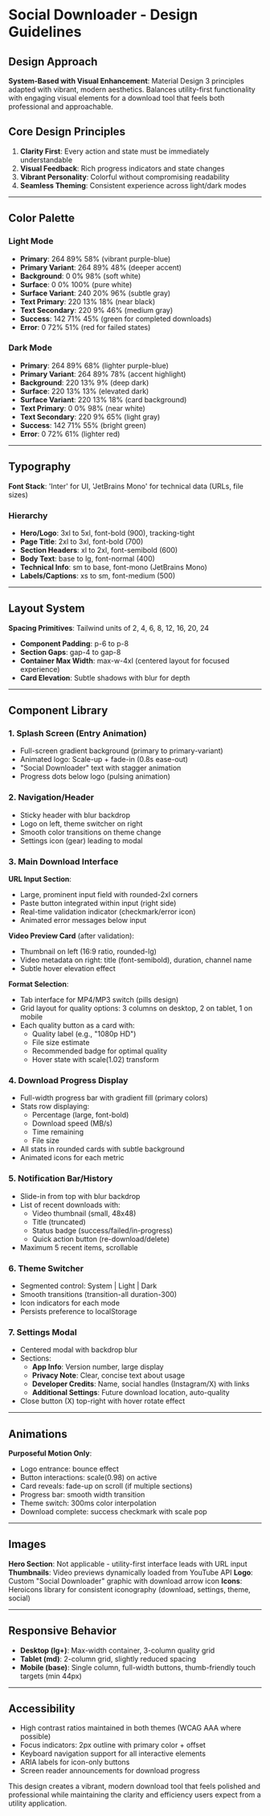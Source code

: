 # Social Downloader - Design Guidelines

## Design Approach
**System-Based with Visual Enhancement**: Material Design 3 principles adapted with vibrant, modern aesthetics. Balances utility-first functionality with engaging visual elements for a download tool that feels both professional and approachable.

## Core Design Principles
1. **Clarity First**: Every action and state must be immediately understandable
2. **Visual Feedback**: Rich progress indicators and state changes
3. **Vibrant Personality**: Colorful without compromising readability
4. **Seamless Theming**: Consistent experience across light/dark modes

---

## Color Palette

### Light Mode
- **Primary**: 264 89% 58% (vibrant purple-blue)
- **Primary Variant**: 264 89% 48% (deeper accent)
- **Background**: 0 0% 98% (soft white)
- **Surface**: 0 0% 100% (pure white)
- **Surface Variant**: 240 20% 96% (subtle gray)
- **Text Primary**: 220 13% 18% (near black)
- **Text Secondary**: 220 9% 46% (medium gray)
- **Success**: 142 71% 45% (green for completed downloads)
- **Error**: 0 72% 51% (red for failed states)

### Dark Mode
- **Primary**: 264 89% 68% (lighter purple-blue)
- **Primary Variant**: 264 89% 78% (accent highlight)
- **Background**: 220 13% 9% (deep dark)
- **Surface**: 220 13% 13% (elevated dark)
- **Surface Variant**: 220 13% 18% (card background)
- **Text Primary**: 0 0% 98% (near white)
- **Text Secondary**: 220 9% 65% (light gray)
- **Success**: 142 71% 55% (bright green)
- **Error**: 0 72% 61% (lighter red)

---

## Typography

**Font Stack**: 'Inter' for UI, 'JetBrains Mono' for technical data (URLs, file sizes)

### Hierarchy
- **Hero/Logo**: 3xl to 5xl, font-bold (900), tracking-tight
- **Page Title**: 2xl to 3xl, font-bold (700)
- **Section Headers**: xl to 2xl, font-semibold (600)
- **Body Text**: base to lg, font-normal (400)
- **Technical Info**: sm to base, font-mono (JetBrains Mono)
- **Labels/Captions**: xs to sm, font-medium (500)

---

## Layout System

**Spacing Primitives**: Tailwind units of 2, 4, 6, 8, 12, 16, 20, 24
- **Component Padding**: p-6 to p-8
- **Section Gaps**: gap-4 to gap-8
- **Container Max Width**: max-w-4xl (centered layout for focused experience)
- **Card Elevation**: Subtle shadows with blur for depth

---

## Component Library

### 1. Splash Screen (Entry Animation)
- Full-screen gradient background (primary to primary-variant)
- Animated logo: Scale-up + fade-in (0.8s ease-out)
- "Social Downloader" text with stagger animation
- Progress dots below logo (pulsing animation)

### 2. Navigation/Header
- Sticky header with blur backdrop
- Logo on left, theme switcher on right
- Smooth color transitions on theme change
- Settings icon (gear) leading to modal

### 3. Main Download Interface

**URL Input Section**:
- Large, prominent input field with rounded-2xl corners
- Paste button integrated within input (right side)
- Real-time validation indicator (checkmark/error icon)
- Animated error messages below input

**Video Preview Card** (after validation):
- Thumbnail on left (16:9 ratio, rounded-lg)
- Video metadata on right: title (font-semibold), duration, channel name
- Subtle hover elevation effect

**Format Selection**:
- Tab interface for MP4/MP3 switch (pills design)
- Grid layout for quality options: 3 columns on desktop, 2 on tablet, 1 on mobile
- Each quality button as a card with:
  - Quality label (e.g., "1080p HD")
  - File size estimate
  - Recommended badge for optimal quality
  - Hover state with scale(1.02) transform

### 4. Download Progress Display
- Full-width progress bar with gradient fill (primary colors)
- Stats row displaying:
  - Percentage (large, font-bold)
  - Download speed (MB/s)
  - Time remaining
  - File size
- All stats in rounded cards with subtle background
- Animated icons for each metric

### 5. Notification Bar/History
- Slide-in from top with blur backdrop
- List of recent downloads with:
  - Video thumbnail (small, 48x48)
  - Title (truncated)
  - Status badge (success/failed/in-progress)
  - Quick action button (re-download/delete)
- Maximum 5 recent items, scrollable

### 6. Theme Switcher
- Segmented control: System | Light | Dark
- Smooth transitions (transition-all duration-300)
- Icon indicators for each mode
- Persists preference to localStorage

### 7. Settings Modal
- Centered modal with backdrop blur
- Sections:
  - **App Info**: Version number, large display
  - **Privacy Note**: Clear, concise text about usage
  - **Developer Credits**: Name, social handles (Instagram/X) with links
  - **Additional Settings**: Future download location, auto-quality
- Close button (X) top-right with hover rotate effect

---

## Animations
**Purposeful Motion Only**:
- Logo entrance: bounce effect
- Button interactions: scale(0.98) on active
- Card reveals: fade-up on scroll (if multiple sections)
- Progress bar: smooth width transition
- Theme switch: 300ms color interpolation
- Download complete: success checkmark with scale pop

---

## Images
**Hero Section**: Not applicable - utility-first interface leads with URL input
**Thumbnails**: Video previews dynamically loaded from YouTube API
**Logo**: Custom "Social Downloader" graphic with download arrow icon
**Icons**: Heroicons library for consistent iconography (download, settings, theme, social)

---

## Responsive Behavior
- **Desktop (lg+)**: Max-width container, 3-column quality grid
- **Tablet (md)**: 2-column grid, slightly reduced spacing
- **Mobile (base)**: Single column, full-width buttons, thumb-friendly touch targets (min 44px)

---

## Accessibility
- High contrast ratios maintained in both themes (WCAG AAA where possible)
- Focus indicators: 2px outline with primary color + offset
- Keyboard navigation support for all interactive elements
- ARIA labels for icon-only buttons
- Screen reader announcements for download progress

This design creates a vibrant, modern download tool that feels polished and professional while maintaining the clarity and efficiency users expect from a utility application.